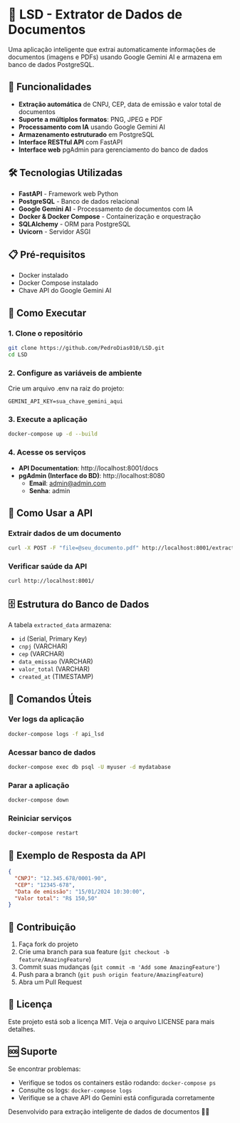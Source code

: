 # 📄 LSD - Extrator de Dados de Documentos

Uma aplicação inteligente que extrai automaticamente informações de documentos (imagens e PDFs) usando Google Gemini AI e armazena em banco de dados PostgreSQL.

## 🚀 Funcionalidades

- **Extração automática** de CNPJ, CEP, data de emissão e valor total de documentos
- **Suporte a múltiplos formatos**: PNG, JPEG e PDF
- **Processamento com IA** usando Google Gemini AI
- **Armazenamento estruturado** em PostgreSQL
- **Interface RESTful API** com FastAPI
- **Interface web** pgAdmin para gerenciamento do banco de dados

## 🛠️ Tecnologias Utilizadas

- **FastAPI** - Framework web Python
- **PostgreSQL** - Banco de dados relacional
- **Google Gemini AI** - Processamento de documentos com IA
- **Docker & Docker Compose** - Containerização e orquestração
- **SQLAlchemy** - ORM para PostgreSQL
- **Uvicorn** - Servidor ASGI

## 📋 Pré-requisitos

- Docker instalado
- Docker Compose instalado
- Chave API do Google Gemini AI

## 🚀 Como Executar

### 1. Clone o repositório
```bash
git clone https://github.com/PedroDias010/LSD.git
cd LSD
```

### 2. Configure as variáveis de ambiente
Crie um arquivo .env na raiz do projeto:
```
GEMINI_API_KEY=sua_chave_gemini_aqui
```

### 3. Execute a aplicação
```bash
docker-compose up -d --build
```

### 4. Acesse os serviços
- **API Documentation**: http://localhost:8001/docs
- **pgAdmin (Interface do BD)**: http://localhost:8080
  - **Email**: admin@admin.com
  - **Senha**: admin

## 📡 Como Usar a API

### Extrair dados de um documento
```bash
curl -X POST -F "file=@seu_documento.pdf" http://localhost:8001/extract-data
```

### Verificar saúde da API
```bash
curl http://localhost:8001/
```

## 🗄️ Estrutura do Banco de Dados
A tabela `extracted_data` armazena:
- `id` (Serial, Primary Key)
- `cnpj` (VARCHAR)
- `cep` (VARCHAR)
- `data_emissao` (VARCHAR)
- `valor_total` (VARCHAR)
- `created_at` (TIMESTAMP)

## 🔧 Comandos Úteis

### Ver logs da aplicação
```bash
docker-compose logs -f api_lsd
```

### Acessar banco de dados
```bash
docker-compose exec db psql -U myuser -d mydatabase
```

### Parar a aplicação
```bash
docker-compose down
```

### Reiniciar serviços
```bash
docker-compose restart
```

## 📝 Exemplo de Resposta da API
```json
{
  "CNPJ": "12.345.678/0001-90",
  "CEP": "12345-678",
  "Data de emissão": "15/01/2024 10:30:00",
  "Valor total": "R$ 150,50"
}
```

## 🤝 Contribuição
1. Faça fork do projeto
2. Crie uma branch para sua feature (`git checkout -b feature/AmazingFeature`)
3. Commit suas mudanças (`git commit -m 'Add some AmazingFeature'`)
4. Push para a branch (`git push origin feature/AmazingFeature`)
5. Abra um Pull Request

## 📄 Licença
Este projeto está sob a licença MIT. Veja o arquivo LICENSE para mais detalhes.

## 🆘 Suporte
Se encontrar problemas:
- Verifique se todos os containers estão rodando: `docker-compose ps`
- Consulte os logs: `docker-compose logs`
- Verifique se a chave API do Gemini está configurada corretamente

Desenvolvido para extração inteligente de dados de documentos 📄✨
